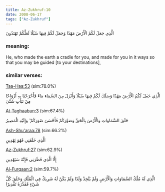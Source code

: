 ```yaml
---
title: Az-Zukhruf:10
date: 2008-06-17
tags: ["Az-Zukhruf"]
---
```

الَّذِي جَعَلَ لَكُمُ الْأَرْضَ مَهْدًا وَجَعَلَ لَكُمْ فِيهَا سُبُلًا لَعَلَّكُمْ تَهْتَدُونَ
### meaning: 
He, who made the earth a cradle for you, and made for you in it ways so that you may be guided [to your destinations],
### similar verses: 

[Taa-Haa:53](/20/53) (sim:78.0%)

الَّذِي جَعَلَ لَكُمُ الْأَرْضَ مَهْدًا وَسَلَكَ لَكُمْ فِيهَا سُبُلًا وَأَنْزَلَ مِنَ السَّمَاءِ مَاءً فَأَخْرَجْنَا بِهِ أَزْوَاجًا مِنْ نَبَاتٍ شَتَّىٰ

[At-Taghaabun:3](/64/3) (sim:67.4%)

خَلَقَ السَّمَاوَاتِ وَالْأَرْضَ بِالْحَقِّ وَصَوَّرَكُمْ فَأَحْسَنَ صُوَرَكُمْ ۖ وَإِلَيْهِ الْمَصِيرُ

[Ash-Shu'araa:78](/26/78) (sim:66.2%)

الَّذِي خَلَقَنِي فَهُوَ يَهْدِينِ

[Az-Zukhruf:27](/43/27) (sim:62.9%)

إِلَّا الَّذِي فَطَرَنِي فَإِنَّهُ سَيَهْدِينِ

[Al-Furqaan:2](/25/2) (sim:59.7%)

الَّذِي لَهُ مُلْكُ السَّمَاوَاتِ وَالْأَرْضِ وَلَمْ يَتَّخِذْ وَلَدًا وَلَمْ يَكُنْ لَهُ شَرِيكٌ فِي الْمُلْكِ وَخَلَقَ كُلَّ شَيْءٍ فَقَدَّرَهُ تَقْدِيرًا
